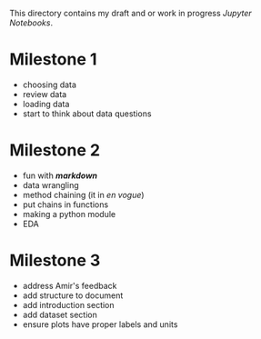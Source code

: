 This directory contains my draft and or work in progress *Jupyter Notebooks*.

# Milestone 1

- choosing data
- review data
- loading data
- start to think about data questions

# Milestone 2

- fun with ***markdown***
- data wrangling
- method chaining (it in *en vogue*)
- put chains in functions
- making a python module
- EDA

# Milestone 3

- address Amir's feedback
- add structure to document
- add introduction section
- add dataset section
- ensure plots have proper labels and units